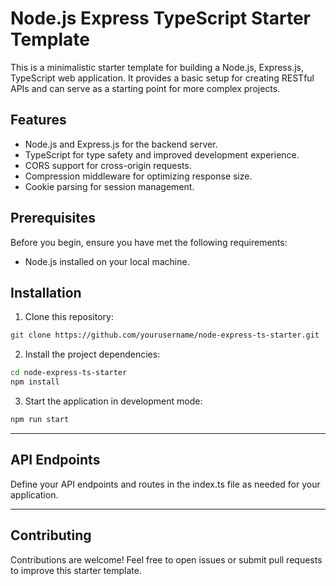 # Node.js Express TypeScript Starter Template

This is a minimalistic starter template for building a Node.js, Express.js, TypeScript web application. It provides a basic setup for creating RESTful APIs and can serve as a starting point for more complex projects.

## Features

- Node.js and Express.js for the backend server.
- TypeScript for type safety and improved development experience.
- CORS support for cross-origin requests.
- Compression middleware for optimizing response size.
- Cookie parsing for session management.

## Prerequisites

Before you begin, ensure you have met the following requirements:

- Node.js installed on your local machine.

## Installation

1. Clone this repository:

```bash
git clone https://github.com/yourusername/node-express-ts-starter.git
```

2. Install the project dependencies:

```bash
cd node-express-ts-starter
npm install
```

3. Start the application in development mode:

```bash
npm run start
```

---

## API Endpoints

Define your API endpoints and routes in the index.ts file as needed for your application.

---

## Contributing

Contributions are welcome! Feel free to open issues or submit pull requests to improve this starter template.
